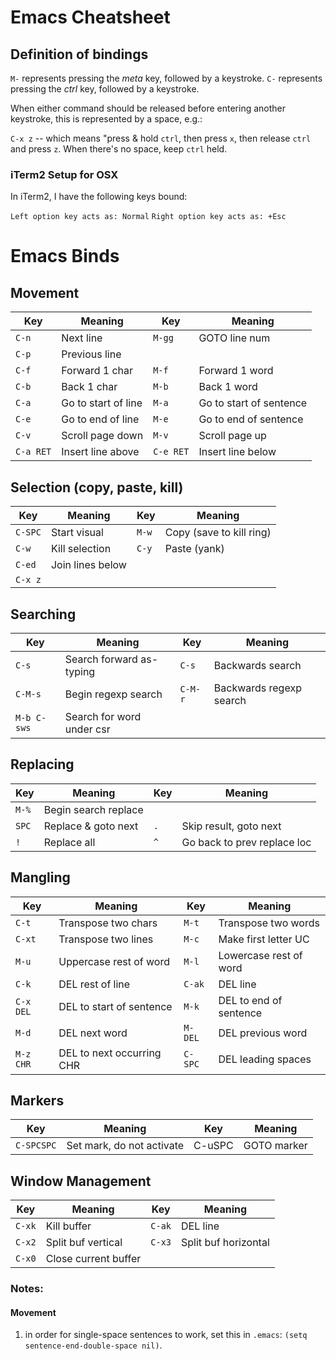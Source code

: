 # Emacs Cheatsheet

## Definition of bindings

`M-` represents pressing the _meta_ key, followed by a keystroke.
`C-` represents pressing the _ctrl_ key, followed by a keystroke.

When either command should be released before entering another keystroke, this is represented by a space, e.g.:

`C-x z` -- which means "press & hold `ctrl`, then press `x`, then release `ctrl` and press `z`. When there's no space, keep `ctrl` held.

### iTerm2 Setup for OSX
In iTerm2, I have the following keys bound:

`Left option key acts as: Normal`
`Right option key acts as: +Esc`

# Emacs Binds

## Movement
Key      | Meaning              | Key     | Meaning
---------|----------------------|---------|--------
`C-n`    | Next line            |`M-gg`   | GOTO line num
`C-p`    | Previous line        |         |
`C-f`    | Forward 1 char       |`M-f`    | Forward 1 word
`C-b`    | Back 1 char          |`M-b`    | Back 1 word
`C-a`    | Go to start of line  |`M-a`    | Go to start of sentence
`C-e`    | Go to end of line    |`M-e`    | Go to end of sentence
`C-v`    | Scroll page down     |`M-v`    | Scroll page up
`C-a RET`| Insert line above    |`C-e RET`| Insert line below

## Selection (copy, paste, kill)
Key       | Meaning                  | Key     | Meaning
----------|--------------------------|---------|--------
`C-SPC`   | Start visual             |`M-w`    | Copy (save to kill ring)
`C-w`     | Kill selection           |`C-y`    | Paste (yank)
`C-ed`    | Join lines below         |         |
`C-x z`   |

## Searching
Key        | Meaning                  | Key     | Meaning
-----------|--------------------------|---------|--------
`C-s`      | Search forward as-typing |`C-s`    | Backwards search
`C-M-s`    | Begin regexp search      |`C-M-r`  | Backwards regexp search
`M-b C-sws`| Search for word under csr|         |

## Replacing
Key        | Meaning                  | Key     | Meaning
-----------|--------------------------|---------|--------
`M-%`      | Begin search replace     |         |
`SPC`      | Replace & goto next      |`.`      |Skip result, goto next
`!`        | Replace all              |`^`      |Go back to prev replace loc

## Mangling
Key       | Meaning                  | Key     | Meaning
----------|--------------------------|---------|--------
`C-t`     | Transpose two chars      |`M-t`    | Transpose two words
`C-xt`    | Transpose two lines      |`M-c`    | Make first letter UC
`M-u`     | Uppercase rest of word   |`M-l`    | Lowercase rest of word
`C-k`     | DEL rest of line         |`C-ak`   | DEL line
`C-x DEL` | DEL to start of sentence |`M-k`    | DEL to end of sentence
`M-d`     | DEL next word            |`M-DEL`  | DEL previous word
`M-z CHR` | DEL to next occurring CHR|`C-SPC`  | DEL leading spaces

## Markers
Key       | Meaning                  | Key     | Meaning
----------|--------------------------|---------|--------
`C-SPCSPC`|Set mark, do not activate | C-uSPC  | GOTO marker

## Window Management
Key       | Meaning                  | Key     | Meaning
----------|--------------------------|---------|--------
`C-xk`    | Kill buffer              |`C-ak`   | DEL line
`C-x2`    | Split buf vertical       |`C-x3`   | Split buf horizontal
`C-x0`    | Close current buffer     |         |



### Notes:
#### Movement
1. in order for single-space sentences to work, set this in `.emacs`: `(setq sentence-end-double-space nil)`.
